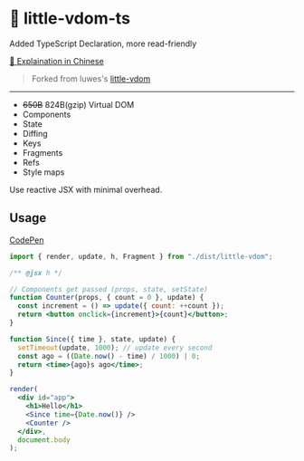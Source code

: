 # 🍼 little-vdom-ts

Added TypeScript Declaration, more read-friendly

[👷 Explaination in Chinese](./EXPLAINATION-CN.md)

> Forked from luwes's [little-vdom](https://github.com/luwes/little-vdom)

---

- ~~650B~~ 824B(gzip) Virtual DOM
- Components
- State
- Diffing
- Keys
- Fragments
- Refs
- Style maps

Use reactive JSX with minimal overhead.

## Usage

[CodePen](https://codepen.io/wzhzzmzzy/pen/ByyMELJ)

```jsx
import { render, update, h, Fragment } from "./dist/little-vdom";

/** @jsx h */

// Components get passed (props, state, setState)
function Counter(props, { count = 0 }, update) {
  const increment = () => update({ count: ++count });
  return <button onclick={increment}>{count}</button>;
}

function Since({ time }, state, update) {
  setTimeout(update, 1000); // update every second
  const ago = ((Date.now() - time) / 1000) | 0;
  return <time>{ago}s ago</time>;
}

render(
  <div id="app">
    <h1>Hello</h1>
    <Since time={Date.now()} />
    <Counter />
  </div>,
  document.body
);
```
